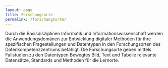 ```yaml
---
layout: page
title: Forschungsorte
permalink: /forschungsorte/
---
```


Durch die Basisdisziplinen Informatik und Informationswissenschaft werden die Anwendungsdomänen zur Entwicklung digitaler Methoden für ihre spezifischen Fragestellungen und Datentypen in den Forschungsorten des Datenkompetenzzentrums befähigt. Die Forschungsorte geben mittels Fallstudien zu den Datentypen Bewegtes Bild, Text und Tabelle relevante Datensätze, Standards und Methoden für die Lernorte.
